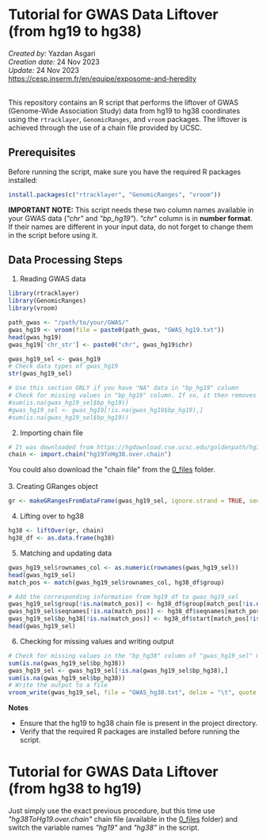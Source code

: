 # Tutorial for GWAS Data Liftover (from hg19 to hg38)
*Created by:* Yazdan Asgari<br>
*Creation date:* 24 Nov 2023<br>
*Update:* 24 Nov 2023<br>
https://cesp.inserm.fr/en/equipe/exposome-and-heredity
<br>
<br>

This repository contains an R script that performs the liftover of GWAS (Genome-Wide Association Study) data from hg19 to hg38 coordinates using the `rtracklayer`, `GenomicRanges`, and `vroom` packages. The liftover is achieved through the use of a chain file provided by UCSC.

## Prerequisites
Before running the script, make sure you have the required R packages installed:

```R
install.packages(c("rtracklayer", "GenomicRanges", "vroom"))
```

**IMPORTANT NOTE:** This script needs these two column names available in your GWAS data (*"chr"* and *"bp_hg19"*). *"chr"* column is in **number format**. If their names are different in your input data, do not forget to change them in the script before using it.

## Data Processing Steps
1. Reading GWAS data
```R
library(rtracklayer)
library(GenomicRanges)
library(vroom)

path_gwas <- "/path/to/your/GWAS/"
gwas_hg19 <- vroom(file = paste0(path_gwas, "GWAS_hg19.txt"))
head(gwas_hg19)
gwas_hg19['chr_str'] <- paste0("chr", gwas_hg19$chr)

gwas_hg19_sel <- gwas_hg19
# Check data types of gwas_hg19
str(gwas_hg19_sel)

# Use this section ONLY if you have "NA" data in "bp_hg19" column
# Check for missing values in "bp_hg19" column. If so, it then removes them
#sum(is.na(gwas_hg19_sel$bp_hg19))
#gwas_hg19_sel <- gwas_hg19[!is.na(gwas_hg19$bp_hg19),]
#sum(is.na(gwas_hg19_sel$bp_hg19))

```

2. Importing chain file
```R
# It was downloaded from https://hgdownload.cse.ucsc.edu/goldenpath/hg38/liftOver/
chain <- import.chain("hg19ToHg38.over.chain")
```
You could also download the "chain file" from the [0_files](/0_files) folder.
<br>
<br>
3. Creating GRanges object
```R
gr <- makeGRangesFromDataFrame(gwas_hg19_sel, ignore.strand = TRUE, seqnames.field = "chr_str", start.field = "bp_hg19", end.field = "bp_hg19")
```

4. Lifting over to hg38
```R
hg38 <- liftOver(gr, chain)
hg38_df <- as.data.frame(hg38)
```

5. Matching and updating data
```R
gwas_hg19_sel$rownames_col <- as.numeric(rownames(gwas_hg19_sel))
head(gwas_hg19_sel)
match_pos <- match(gwas_hg19_sel$rownames_col, hg38_df$group)

# Add the corresponding information from hg19_df to gwas_hg19_sel
gwas_hg19_sel$group[!is.na(match_pos)] <- hg38_df$group[match_pos[!is.na(match_pos)]]
gwas_hg19_sel$seqnames[!is.na(match_pos)] <- hg38_df$seqnames[match_pos[!is.na(match_pos)]]
gwas_hg19_sel$bp_hg38[!is.na(match_pos)] <- hg38_df$start[match_pos[!is.na(match_pos)]]
head(gwas_hg19_sel)
```

6. Checking for missing values and writing output
```R
# Check for missing values in the "bp_hg38" column of "gwas_hg19_sel" GWAS file, then remove them
sum(is.na(gwas_hg19_sel$bp_hg38))
gwas_hg19_sel <- gwas_hg19_sel[!is.na(gwas_hg19_sel$bp_hg38),]
sum(is.na(gwas_hg19_sel$bp_hg38))
# Write the output to a file
vroom_write(gwas_hg19_sel, file = "GWAS_hg38.txt", delim = "\t", quote = "none", col_names = TRUE)
```

**Notes**
- Ensure that the hg19 to hg38 chain file is present in the project directory.
- Verify that the required R packages are installed before running the script.

# Tutorial for GWAS Data Liftover (from hg38 to hg19)
Just simply use the exact previous procedure, but this time use *"hg38ToHg19.over.chain"* chain file (available in the [0_files](/0_files) folder) and switch the variable names *"hg19"* and *"hg38"* in the script.
